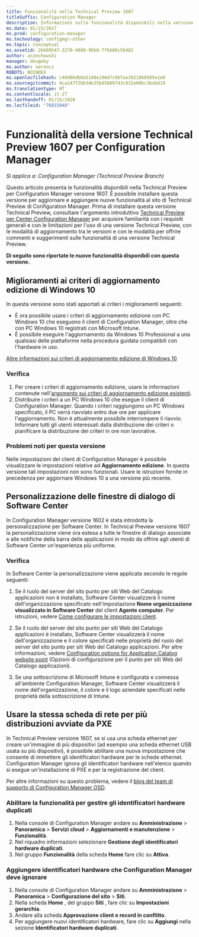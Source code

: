 ```yaml
---
title: Funzionalità nella Technical Preview 1607
titleSuffix: Configuration Manager
description: Informazioni sulle funzionalità disponibili nella versione Technical Preview 1607 per Configuration Manager.
ms.date: 01/23/2017
ms.prod: configuration-manager
ms.technology: configmgr-other
ms.topic: conceptual
ms.assetid: 2bb69547-3370-4860-96b0-7fb600c56482
author: aczechowski
manager: dougeby
ms.author: aaroncz
ROBOTS: NOINDEX
ms.openlocfilehash: c40d86db0a5140e196d7c9bfae39218b8505e1e0
ms.sourcegitcommit: 4ca147f2bb3de35bd5089743c832e00bc3babd19
ms.translationtype: HT
ms.contentlocale: it-IT
ms.lasthandoff: 01/15/2020
ms.locfileid: "76033848"
---
```

# <a name="capabilities-in-technical-preview-1607-for-configuration-manager"></a>Funzionalità della versione Technical Preview 1607 per Configuration Manager

*Si applica a: Configuration Manager (Technical Preview Branch)*

Questo articolo presenta le funzionalità disponibili nella Technical Preview per Configuration Manager versione 1607. È possibile installare questa versione per aggiornare e aggiungere nuove funzionalità al sito di Technical Preview di Configuration Manager.      Prima di installare questa versione Technical Preview, consultare l'argomento introduttivo [Technical Preview per Center Configuration Manager](../../core/get-started/technical-preview.md) per acquisire familiarità con i requisiti generali e con le limitazioni per l'uso di una versione Technical Preview, con le modalità di aggiornamento tra le versioni e con le modalità per offrire commenti e suggerimenti sulle funzionalità di una versione Technical Preview.    


**Di seguito sono riportate le nuove funzionalità disponibili con questa versione.**  

## <a name="dmp_edition"></a>Miglioramenti ai criteri di aggiornamento edizione di Windows 10

In questa versione sono stati apportati ai criteri i miglioramenti seguenti:

* È ora possibile usare i criteri di aggiornamento edizione con PC Windows 10 che eseguono il client di Configuration Manager, oltre che con PC Windows 10 registrati con Microsoft Intune.
* È possibile eseguire l'aggiornamento da Windows 10 Professional a una qualsiasi delle piattaforme nella procedura guidata compatibili con l'hardware in uso.

[Altre informazioni sui criteri di aggiornamento edizione di Windows 10](/sccm/compliance/deploy-use/upgrade-windows-version)

### <a name="try-it-out"></a>Verifica

1. Per creare i criteri di aggiornamento edizione, usare le informazioni contenute nell'[argomento sui criteri di aggiornamento edizione esistenti](/sccm/compliance/deploy-use/upgrade-windows-version).
2. Distribuire i criteri a un PC Windows 10 che esegue il client di Configuration Manager.
Quando i criteri raggiungono un PC Windows specificato, il PC verrà riavviato entro due ore per applicare l'aggiornamento. Non è attualmente possibile interrompere il riavvio. Informare tutti gli utenti interessati dalla distribuzione dei criteri o pianificare la distribuzione dei criteri in ore non lavorative.

### <a name="known-issue-with-this-release"></a>Problemi noti per questa versione
Nelle impostazioni del client di Configuration Manager è possibile visualizzare le impostazioni relative ad **Aggiornamento edizione**. In questa versione tali impostazioni non sono funzionali. Usare le istruzioni fornite in precedenza per aggiornare Windows 10 a una versione più recente.

## <a name="customizable-branding-for-software-center-dialogs"></a>Personalizzazione delle finestre di dialogo di Software Center

In Configuration Manager versione 1602 è stata introdotta la personalizzazione per Software Center. In Technical Preview versione 1607 la personalizzazione viene ora estesa a tutte le finestre di dialogo associate e alle notifiche della barra delle applicazioni in modo da offrire agli utenti di Software Center un'esperienza più uniforme.

### <a name="try-it-out"></a>Verifica

In Software Center la personalizzazione viene applicata secondo le regole seguenti:

1. Se il ruolo del server del sito punto per siti Web del Catalogo applicazioni non è installato, Software Center visualizzerà il nome dell'organizzazione specificato nell'impostazione **Nome organizzazione visualizzato in Software Center** del client **Agente computer**. Per istruzioni, vedere [Come configurare le impostazioni client](../../core/clients/deploy/configure-client-settings.md).

2. Se il ruolo del server del sito punto per siti Web del Catalogo applicazioni è installato, Software Center visualizzerà il nome dell'organizzazione e il colore specificati nelle proprietà del ruolo del server del sito punto per siti Web del Catalogo applicazioni. Per altre informazioni, vedere [Configuration options for Application Catalog website point](../../core/servers/deploy/configure/configuration-options-for-site-system-roles.md#BKMK_ApplicationCatalog_Website) (Opzioni di configurazione per il punto per siti Web del Catalogo applicazioni).

3. Se una sottoscrizione di Microsoft Intune è configurata e connessa all'ambiente Configuration Manager, Software Center visualizzerà il nome dell'organizzazione, il colore e il logo aziendale specificati nelle proprietà della sottoscrizione di Intune.

## <a name="use-the-same-network-adapter-for-multiple-pxe-initiated-deployments"></a>Usare la stessa scheda di rete per più distribuzioni avviate da PXE
In Technical Preview versione 1607, se si usa una scheda ethernet per creare un'immagine di più dispositivi (ad esempio una scheda ethernet USB usata su più dispositivi), è possibile abilitare una nuova impostazione che consente di immettere gli identificatori hardware per le schede ethernet. Configuration Manager ignora gli identificatori hardware nell'elenco quando si esegue un'installazione di PXE e per la registrazione del client.

Per altre informazioni su questo problema, vedere il [blog del team di supporto di Configuration Manager OSD](https://blogs.technet.microsoft.com/system_center_configuration_manager_operating_system_deployment_support_blog/2015/08/27/reusing-the-same-nic-for-multiple-pxe-initiated-deployments-in-system-center-configuration-manger-osd/).  

### <a name="enable-the-feature-to-manage-duplicate-hardware-identifiers"></a>Abilitare la funzionalità per gestire gli identificatori hardware duplicati  
1. Nella console di Configuration Manager andare su **Amministrazione** > **Panoramica** > **Servizi cloud** > **Aggiornamenti e manutenzione** > **Funzionalità**.
2. Nel riquadro informazioni selezionare **Gestione degli identificatori hardware duplicati**.
3. Nel gruppo **Funzionalità** della scheda **Home** fare clic su **Attiva**.

### <a name="add-hardware-identifiers-for-configuration-manager-to-ignore"></a>Aggiungere identificatori hardware che Configuration Manager deve ignorare  
1. Nella console di Configuration Manager andare su **Amministrazione** > **Panoramica** > **Configurazione del sito** > **Siti**.
2. Nella scheda **Home** , del gruppo **Siti** , fare clic su **Impostazioni gerarchia**.
3. Andare alla scheda **Approvazione client e record in conflitto**.
4. Per aggiungere nuovi identificatori hardware, fare clic su **Aggiungi** nella sezione **Identificatori hardware duplicati**.
